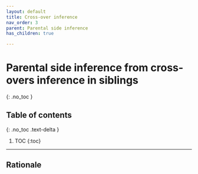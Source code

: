 ```yaml
---
layout: default
title: Cross-over inference
nav_order: 3
parent: Parental side inference
has_children: true

---
```

# Parental side inference from cross-overs inference in siblings

{: .no_toc }

## Table of contents
{: .no_toc .text-delta }

1. TOC
{:toc}

---



## Rationale


